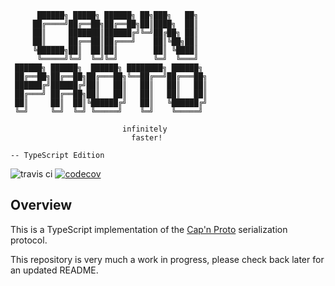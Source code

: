 ```
      ██████╗ █████╗ ██████╗ ██╗███╗   ██╗    
     ██╔════╝██╔══██╗██╔══██╗██║████╗  ██║    
     ██║     ███████║██████╔╝╚═╝██╔██╗ ██║    
     ██║     ██╔══██║██╔═══╝    ██║╚██╗██║    
     ╚██████╗██║  ██║██║        ██║ ╚████║    
      ╚═════╝╚═╝  ╚═╝╚═╝        ╚═╝  ╚═══╝    
 ██████╗ ██████╗  ██████╗ ████████╗ ██████╗ 
 ██╔══██╗██╔══██╗██╔═══██╗╚══██╔══╝██╔═══██╗
 ██████╔╝██████╔╝██║   ██║   ██║   ██║   ██║
 ██╔═══╝ ██╔══██╗██║   ██║   ██║   ██║   ██║
 ██║     ██║  ██║╚██████╔╝   ██║   ╚██████╔╝
 ╚═╝     ╚═╝  ╚═╝ ╚═════╝    ╚═╝    ╚═════╝ 

                         infinitely
                           faster!

-- TypeScript Edition

```

![travis ci](https://travis-ci.org/jdiaz5513/capnp-ts.svg?branch=master) [![codecov](https://codecov.io/gh/jdiaz5513/capnp-ts/branch/master/graph/badge.svg)](https://codecov.io/gh/jdiaz5513/capnp-ts)

## Overview

This is a TypeScript implementation of the [Cap'n Proto](https://capnproto.org) serialization protocol.

This repository is very much a work in progress, please check back later for an updated README.
